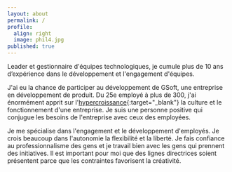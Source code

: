```yaml
---
layout: about
permalink: /
profile:
  align: right
  image: phil4.jpg
published: true
---
```


Leader et gestionnaire d'équipes technologiques, je cumule plus de 10 ans d’expérience dans le développement et l'engagement d'équipes. 

J'ai eu la chance de participer au développement de GSoft, une entreprise en développement de produit. Du 25e employé à plus de 300, j'ai énormément apprit sur l'[hypercroissance](http://cultureincpodcast.com/index.php/2019/12/10/11-culture-et-hypercroissance-philippe-lavoie/){:target="_blank"} la culture et le fonctionnement d'une entreprise. Je suis une personne positive qui conjugue les besoins de l'entreprise avec ceux des employées.

Je me spécialise dans l'engagement et le développement d'employés. Je crois beaucoup dans l'autonomie la flexibilité et la liberté. Je fais confiance au professionnalisme des gens et je travail bien avec les gens qui prennent des initiatives. Il est important pour moi que des lignes directrices soient présentent parce que les contraintes favorisent la créativité.
